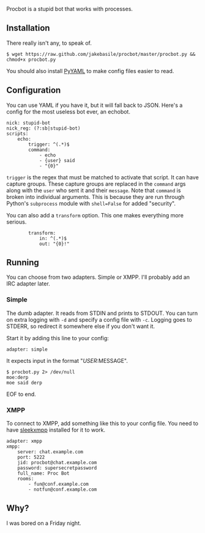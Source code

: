Procbot is a stupid bot that works with processes.

## Installation

There really isn't any, to speak of.

    $ wget https://raw.github.com/jakebasile/procbot/master/procbot.py && chmod+x procbot.py

You should also install [PyYAML][] to make config files easier to read.

## Configuration

You can use YAML if you have it, but it will fall back to JSON. Here's a config for the most useless bot ever, an echobot.

    nick: stupid-bot
    nick_reg: (?:sb|stupid-bot)
    scripts:
        echo:
            trigger: ^(.*)$
            command:
                - echo
                - {user} said
                - "{0}"

`trigger` is the regex that must be matched to activate that script. It can have capture groups. These capture groups are replaced in the `command` args along with the `user` who sent it and their `message`. Note that `command` is broken into individual arguments. This is because they are run through Python's `subprocess` module with `shell=False` for added "security".

You can also add a `transform` option. This one makes everything more serious.

            transform:
                in: ^(.*)$
                out: "{0}!"

## Running

You can choose from two adapters. Simple or XMPP. I'll probably add an IRC adapter later.

### Simple

The dumb adapter. It reads from STDIN and prints to STDOUT. You can turn on extra logging with `-d` and specify a config file with `-c`. Logging goes to STDERR, so redirect it somewhere else if you don't want it.

Start it by adding this line to your config:

    adapter: simple

It expects input in the format "$USER:$MESSAGE". 

    $ procbot.py 2> /dev/null
    moe:derp
    moe said derp

EOF to end.

### XMPP

To connect to XMPP, add something like this to your config file. You need to have [sleekxmpp][] installed for it to work.

    adapter: xmpp
    xmpp:
        server: chat.example.com
        port: 5222
        jid: procbot@chat.example.com
        password: supersecretpassword
        full_name: Proc Bot
        rooms:
            - fun@conf.example.com
            - notfun@conf.example.com

## Why?

I was bored on a Friday night.

[PyYAML]: http://pyyaml.org/wiki/PyYAML
[sleekxmpp]: http://sleekxmpp.com
